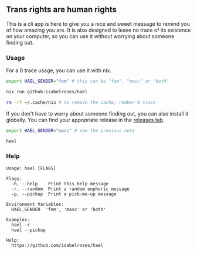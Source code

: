 ## Trans rights are human rights

This is a cli app is here to give you a nice and sweet message to remind you of how amazing you are.
It is also designed to leave no trace of its existence on your computer, so you can use it without worrying about someone finding out.

### Usage

For a 0 trace usage, you can use it with nix.
```bash
export HAEL_GENDER="fem" # this can be "fem", "masc" or "both"

nix run github:isabelroses/hael

rm -rf ~/.cache/nix # to remove the cache, rember 0 trace
```

If you don't have to worry about someone finding out, you can also install it globally.
You can find your appopriate release in the [releases tab](https://github.com/isabelroses/hael/releases).

```bash
export HAEL_GENDER="masc" # see the previous note

hael
```

### Help
```
Usage: hael [FLAGS]

Flags:
  -h, --help    Print this help message
  -r, --random  Print a random euphoric message
  -p, --pickup  Print a pick-me-up message

Environment Variables:
  HAEL_GENDER  'fem', 'masc' or 'both'

Examples:
  hael -r
  hael --pickup

Help:
  https://github.com/isabelroses/hael
```
